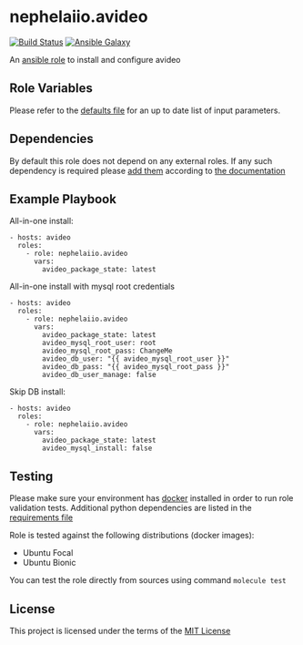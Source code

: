 # nephelaiio.avideo

[![Build Status](https://github.com/nephelaiio/ansible-role-avideo/workflows/CI/badge.svg)](https://github.com/nephelaiio/ansible-role-avideo/actions)
[![Ansible Galaxy](http://img.shields.io/badge/ansible--galaxy-nephelaiio.avideo.vim-blue.svg)](https://galaxy.ansible.com/nephelaiio/avideo/)

An [ansible role](https://galaxy.ansible.com/nephelaiio/avideo) to install and configure avideo

## Role Variables

Please refer to the [defaults file](/defaults/main.yml) for an up to date list of input parameters.

## Dependencies

By default this role does not depend on any external roles. If any such dependency is required please [add them](/meta/main.yml) according to [the documentation](http://docs.ansible.com/ansible/playbooks_roles.html#role-dependencies)

## Example Playbook

All-in-one install:

```
- hosts: avideo
  roles:
    - role: nephelaiio.avideo
      vars:
        avideo_package_state: latest
```

All-in-one install with mysql root credentials

```
- hosts: avideo
  roles:
    - role: nephelaiio.avideo
      vars:
        avideo_package_state: latest
        avideo_mysql_root_user: root
        avideo_mysql_root_pass: ChangeMe
        avideo_db_user: "{{ avideo_mysql_root_user }}"
        avideo_db_pass: "{{ avideo_mysql_root_pass }}"
        avideo_db_user_manage: false
```

Skip DB install:

```
- hosts: avideo
  roles:
    - role: nephelaiio.avideo
      vars:
        avideo_package_state: latest
        avideo_mysql_install: false
```

## Testing

Please make sure your environment has [docker](https://www.docker.com) installed in order to run role validation tests. Additional python dependencies are listed in the [requirements file](https://github.com/nephelaiio/ansible-role-requirements/blob/master/requirements.txt)

Role is tested against the following distributions (docker images):

  * Ubuntu Focal
  * Ubuntu Bionic

You can test the role directly from sources using command ` molecule test `

## License

This project is licensed under the terms of the [MIT License](/LICENSE)
